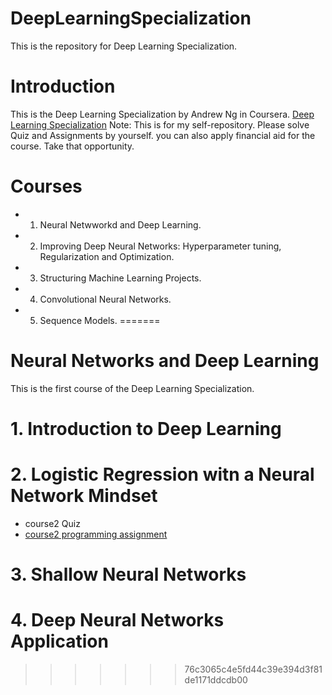
# DeepLearningSpecialization

This is the repository for Deep Learning Specialization.

# Introduction
This is the Deep Learning Specialization by Andrew Ng in Coursera.
[Deep Learning Specialization](https://www.coursera.org/specializations/deep-learning)
Note: This is for my self-repository. Please solve Quiz and Assignments by yourself.
you can also apply financial aid for the course. Take that opportunity.

# Courses
* 1. Neural Netwworkd and Deep Learning.
* 2. Improving Deep Neural Networks: Hyperparameter tuning, Regularization and Optimization.
* 3. Structuring Machine Learning Projects.
* 4. Convolutional Neural Networks.
* 5. Sequence Models.
=======
# Neural Networks and Deep Learning
This is the first course of the Deep Learning Specialization.
# 1. Introduction to Deep Learning
# 2. Logistic Regression witn a Neural Network Mindset
  - course2 Quiz
  - [course2 programming assignment](https://github.com/Taiyou/DeepLearningSpecialization/blob/master/NeuralNetworksAndDeepLearning/Course2_Logistic_Regression_with_a_Neural_Network_mindset.ipynb) 
# 3. Shallow Neural Networks
# 4. Deep Neural Networks Application
>>>>>>> 76c3065c4e5fd44c39e394d3f81de1171ddcdb00
